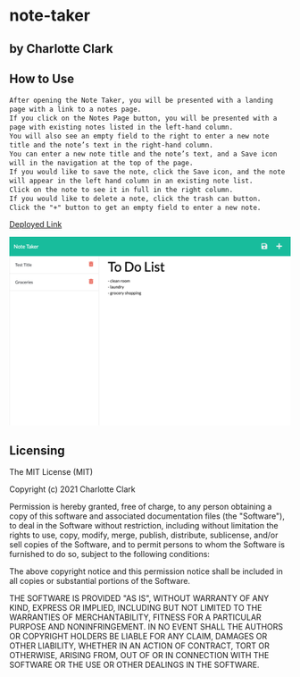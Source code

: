 # note-taker


## by Charlotte Clark 


## How to Use

```
After opening the Note Taker, you will be presented with a landing page with a link to a notes page. 
If you click on the Notes Page button, you will be presented with a page with existing notes listed in the left-hand column. 
You will also see an empty field to the right to enter a new note title and the note’s text in the right-hand column.
You can enter a new note title and the note’s text, and a Save icon will in the navigation at the top of the page. 
If you would like to save the note, click the Save icon, and the note will appear in the left hand column in an existing note list. 
Click on the note to see it in full in the right column. 
If you would like to delete a note, click the trash can button. 
Click the "+" button to get an empty field to enter a new note.
```

[Deployed Link](https://secret-reaches-68242.herokuapp.com/)

![alt text](./assets/screenshot.png)

## Licensing

The MIT License (MIT)

Copyright (c) 2021 Charlotte Clark

Permission is hereby granted, free of charge, to any person obtaining a copy of this software and associated documentation files (the "Software"), to deal in the Software without restriction, including without limitation the rights to use, copy, modify, merge, publish, distribute, sublicense, and/or sell copies of the Software, and to permit persons to whom the Software is furnished to do so, subject to the following conditions:

The above copyright notice and this permission notice shall be included in all copies or substantial portions of the Software.

THE SOFTWARE IS PROVIDED "AS IS", WITHOUT WARRANTY OF ANY KIND, EXPRESS OR IMPLIED, INCLUDING BUT NOT LIMITED TO THE WARRANTIES OF MERCHANTABILITY, FITNESS FOR A PARTICULAR PURPOSE AND NONINFRINGEMENT. IN NO EVENT SHALL THE AUTHORS OR COPYRIGHT HOLDERS BE LIABLE FOR ANY CLAIM, DAMAGES OR OTHER LIABILITY, WHETHER IN AN ACTION OF CONTRACT, TORT OR OTHERWISE, ARISING FROM, OUT OF OR IN CONNECTION WITH THE SOFTWARE OR THE USE OR OTHER DEALINGS IN THE SOFTWARE.

